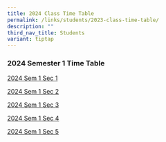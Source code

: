 ```yaml
---
title: 2024 Class Time Table
permalink: /links/students/2023-class-time-table/
description: ""
third_nav_title: Students
variant: tiptap
---
```

<h3>2024 Semester 1 Time Table</h3><p><a href="/files/Time Table/2024/Sec_1.pdf" rel="noopener noreferrer nofollow" target="_blank">2024 Sem 1 Sec 1</a></p><p><a href="/files/Sec_2.pdf" rel="noopener noreferrer nofollow" target="_blank">2024 Sem 1 Sec 2</a></p><p><a href="/files/Sec_3.pdf" rel="noopener noreferrer nofollow" target="_blank">2024 Sem 1 Sec 3</a></p><p><a href="/files/Sec_4.pdf" rel="noopener noreferrer nofollow" target="_blank">2024 Sem 1 Sec 4</a></p><p><a href="/files/Sec_5.pdf" rel="noopener noreferrer nofollow" target="_blank">2024 Sem 1 Sec 5</a></p>